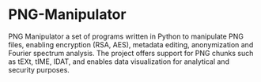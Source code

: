 # PNG-Manipulator
PNG Manipulator a set of programs written in Python to manipulate PNG files, enabling encryption (RSA, AES), metadata editing, anonymization and Fourier spectrum analysis. The project offers support for PNG chunks such as tEXt, tIME, IDAT, and enables data visualization for analytical and security purposes.

